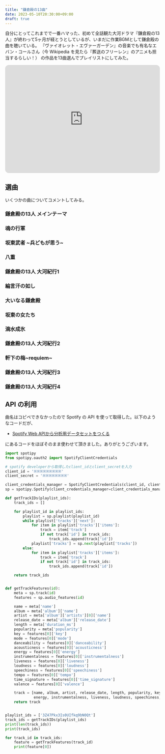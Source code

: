 ```yaml
---
title: "鎌倉殿の13曲"
date: 2023-05-10T20:30:00+09:00
draft: true
---
```


自分にとってこれまでで一番ハマった、初めて全話観た大河ドラマ『鎌倉殿の13人』が終わって5ヶ月が経とうとしているが、いまだに作業BGMとして鎌倉殿の曲を聴いている。
『ヴァイオレット・エヴァーガーデン』の音楽でも有名なエバン・コールさん（今 Wikipedia を見たら『葬送のフリーレン』のアニメも担当するらしい！） の作品を13曲選んでプレイリストにしてみた。

<iframe style="border-radius:12px" src="https://open.spotify.com/embed/playlist/3Z47Pkx3Is0UIfkq9bN0Qt?utm_source=generator&theme=0" width="100%" height="352" frameBorder="0" allowfullscreen="" allow="autoplay; clipboard-write; encrypted-media; fullscreen; picture-in-picture" loading="lazy"></iframe>

## 選曲

いくつかの曲についてコメントしてみる。

### 鎌倉殿の13人 メインテーマ

### 魂の行軍

### 坂東武者 ~兵どもが思う~

### 八重

### 鎌倉殿の13人 大河紀行1

### 綸言汗の如し

### 大いなる鎌倉殿

### 坂東の女たち

### 滴水成氷

### 鎌倉殿の13人 大河紀行2

### 軒下の梅~requiem~

### 鎌倉殿の13人 大河紀行3

### 鎌倉殿の13人 大河紀行4

## API の利用

曲名はコピペできなかったので Spotify の API を使って取得した。以下のようなコードだが、

- [Spotify Web APIから分析用データセットをつくる](https://zenn.dev/yuriponx/articles/ccb87e276dc361)

にあるコードをほぼそのまま使わせて頂きました。ありがとうございます。

```python
import spotipy
from spotipy.oauth2 import SpotifyClientCredentials

# spotify developerから取得したclient_idとclient_secretを入力
client_id = '※※※※※※※※※'
client_secret = '※※※※※※※※'

client_credentials_manager = SpotifyClientCredentials(client_id, client_secret)
sp = spotipy.Spotify(client_credentials_manager=client_credentials_manager)

def getTrackIDs(playlist_ids):
    track_ids = []

    for playlist_id in playlist_ids:
        playlist = sp.playlist(playlist_id)
        while playlist['tracks']['next']:
            for item in playlist['tracks']['items']:
                track = item['track']
                if not track['id'] in track_ids:
                    track_ids.append(track['id'])
            playlist['tracks'] = sp.next(playlist['tracks'])
        else:
            for item in playlist['tracks']['items']:
                track = item['track']
                if not track['id'] in track_ids:
                    track_ids.append(track['id'])

    return track_ids


def getTrackFeatures(id):
    meta = sp.track(id)
    features = sp.audio_features(id)

    name = meta['name']
    album = meta['album']['name']
    artist = meta['album']['artists'][0]['name']
    release_date = meta['album']['release_date']
    length = meta['duration_ms']
    popularity = meta['popularity']
    key = features[0]['key']
    mode = features[0]['mode']
    danceability = features[0]['danceability']
    acousticness = features[0]['acousticness']
    energy = features[0]['energy']
    instrumentalness = features[0]['instrumentalness']
    liveness = features[0]['liveness']
    loudness = features[0]['loudness']
    speechiness = features[0]['speechiness']
    tempo = features[0]['tempo']
    time_signature = features[0]['time_signature']
    valence = features[0]['valence']

    track = [name, album, artist, release_date, length, popularity, key, mode, danceability, acousticness,
             energy, instrumentalness, liveness, loudness, speechiness, tempo, time_signature, valence]
    return track


playlist_ids = ['3Z47Pkx3Is0UIfkq9bN0Qt']
track_ids = getTrackIDs(playlist_ids)
print(len(track_ids))
print(track_ids)

for track_id in track_ids:
    feature = getTrackFeatures(track_id)
    print(feature[0])
```
